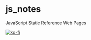 # js_notes
JavaScript Static Reference Web Pages

[![ko-fi](https://www.ko-fi.com/img/githubbutton_sm.svg)](https://ko-fi.com/R6R72LISM)
